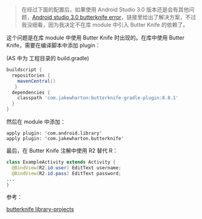 > 在经过下面的配置后，如果使用 Android Studio 3.0 版本还是会有其他问题，[Android studio 3.0 butterknife error](https://github.com/JakeWharton/butterknife/issues/963)，链接里给出了解决方案，不过我没细看，因为我决定不在库 module 中引入 Butter Knife 的依赖了。

这个问题是在库 module 中使用 Butter Knife 时出现的。在库中使用 Butter Knife，需要在编译脚本中添加 plugin：

(AS 中为 工程目录的 build.gradle)

```groovy
buildscript {
  repositories {
    mavenCentral()
   }
  dependencies {
    classpath 'com.jakewharton:butterknife-gradle-plugin:8.8.1'
  }
}
```

然后在 module 中添加：

```
apply plugin: 'com.android.library'
apply plugin: 'com.jakewharton.butterknife'
```

最后，在 Butter Knife 注解中使用 R2 替代 R：

```java
class ExampleActivity extends Activity {
  @BindView(R2.id.user) EditText username;
  @BindView(R2.id.pass) EditText password;
...
}
```



参考：    

[butterknife library-projects](https://github.com/JakeWharton/butterknife#library-projects)